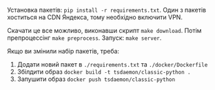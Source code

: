 Установка пакетів: `pip install -r requirements.txt`. Один з пакетів хоститься на CDN Яндекса, 
тому необхідно включити VPN.

Скачати це все можливо, виконавши скрипт `make download`. Потім препроцессінг `make preprocess`.
Запуск: `make server`.

Якщо ви змінили набір пакетів, треба:

1. Додати новий пакет в `./requirements.txt` та `./docker/Dockerfile`
2. Збілдити образ `docker build -t tsdaemon/classic-python .`
3. Запушити образ `docker push tsdaemon/classic-python`



